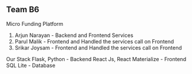 ## Team B6

Micro Funding Platform

1. Arjun Narayan - Backend and Frontend Services
2. Parul Malik - Frontend and Handled the services call on Frontend
3. Srikar Joysam - Frontend and Handled the services call on Frontend

Our Stack
Flask, Python - Backend
React Js, React Materialize - Frontend
SQL Lite - Database
